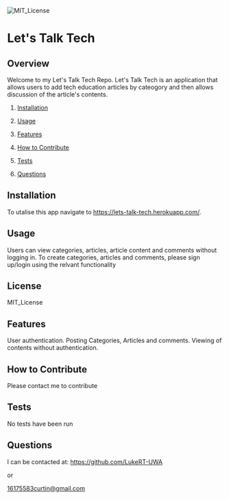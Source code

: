 ![MIT_License](https://img.shields.io/badge/MIT_License-License-green)
  
# Let's Talk Tech

## Overview
        
Welcome to my Let's Talk Tech Repo. Let's Talk Tech is an application that allows users to add tech education articles by cateogory and then allows discussion of the article's contents.

1. [Installation](#Installation)

2. [Usage](#Usage)

3. [Features](#Features)

4. [How to Contribute](#How-to-Contribute)

5. [Tests](#Tests)

6. [Questions](#Questions)
        
## Installation
       
To utalise this app navigate to https://lets-talk-tech.herokuapp.com/. 
       
## Usage
       
Users can view categories, articles, article content and comments without logging in. To create categories, articles and comments, please sign up/login using the relvant functionality

## License

MIT_License
       
## Features
       
User authentication. Posting Categories, Articles and comments. Viewing of contents without authentication.
        
## How to Contribute
        
Please contact me to contribute
        
## Tests
No tests have been run
    
## Questions
I can be contacted at:
https://github.com/LukeRT-UWA

or

16175583curtin@gmail.com
